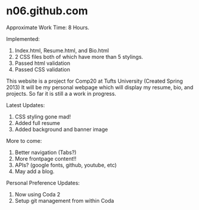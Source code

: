 n06.github.com
==============
Approximate Work Time: 8 Hours.

Implemented:
1) Index.html, Resume.html, and Bio.html
2) 2 CSS files both of which have more than 5 stylings.
3) Passed html validation
4) Passed CSS validation


This website is a project for Comp20 at Tufts University 
(Created Spring 2013)
It will be my personal webpage which will display my resume, bio, and projects. So far it is still a a work in progress.

Latest Updates:
1) CSS styling gone mad!
2) Added full resume
3) Added background and banner image

More to come:
1) Better navigation (Tabs?)
2) More frontpage content!!
3) APIs? (google fonts, github, youtube, etc)
4) May add a blog.


Personal Preference Updates:
1) Now using Coda 2
2) Setup git management from within Coda
